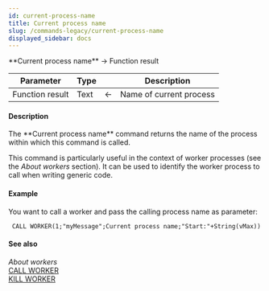 ```yaml
---
id: current-process-name
title: Current process name
slug: /commands-legacy/current-process-name
displayed_sidebar: docs
---
```


<!--REF #_command_.Current process name.Syntax-->**Current process name**  -> Function result<!-- END REF-->
<!--REF #_command_.Current process name.Params-->
| Parameter | Type |  | Description |
| --- | --- | --- | --- |
| Function result | Text | &larr; | Name of current process |

<!-- END REF-->

#### Description 

<!--REF #_command_.Current process name.Summary-->The **Current process name** command returns the name of the process within which this command is called.<!-- END REF-->

This command is particularly useful in the context of worker processes (see the *About workers* section). It can be used to identify the worker process to call when writing generic code. 

#### Example 

You want to call a worker and pass the calling process name as parameter:

```4d
 CALL WORKER(1;"myMessage";Current process name;"Start:"+String(vMax))
```

#### See also 

*About workers*  
[CALL WORKER](call-worker.md)  
[KILL WORKER](kill-worker.md)  